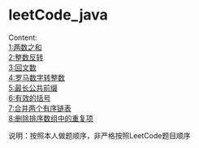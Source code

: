 # leetCode_java
Content:  
[1:两数之和](https://github.com/wjy1478/leetCode_java/tree/master/main/src/pers/lyz/leetCode/number_1)  
[2:整数反转](https://github.com/wjy1478/leetCode_java/tree/master/main/src/pers/lyz/leetCode/number_2)  
[3:回文数](https://github.com/wjy1478/leetCode_java/tree/master/main/src/pers/lyz/leetCode/number_3)  
[4:罗马数字转整数](https://github.com/wjy1478/leetCode_java/tree/master/main/src/pers/lyz/leetCode/number_4)  
[5:最长公共前缀](https://github.com/wjy1478/leetCode_java/tree/master/main/src/pers/lyz/leetCode/number_5)  
[6:有效的括号](https://github.com/wjy1478/leetCode_java/tree/master/main/src/pers/lyz/leetCode/number_6)  
[7:合并两个有序链表](https://github.com/wjy1478/leetCode_java/tree/master/main/src/pers/lyz/leetCode/number_7)  
[8:删除排序数组中的重复项](https://github.com/wjy1478/leetCode_java/tree/master/main/src/pers/lyz/leetCode/number_8)  
<p>说明：按照本人做题顺序，非严格按照LeetCode题目顺序</p>